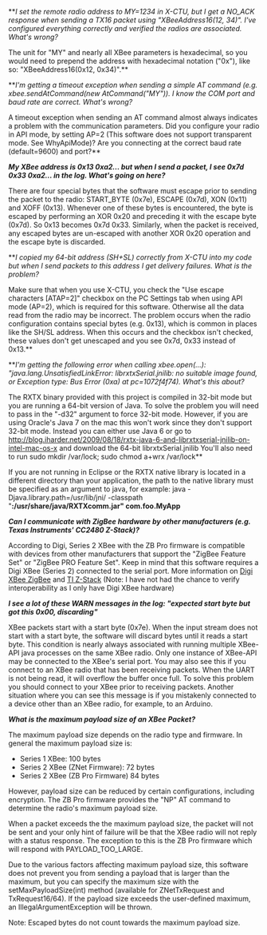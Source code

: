 **_I set the remote radio address to MY=1234 in X-CTU, but I get a NO\_ACK response when sending a TX16 packet using "XBeeAddress16(12, 34)".  I've configured everything correctly and verified the radios are associated.  What's wrong?_

The unit for "MY" and nearly all XBee parameters is hexadecimal, so you would need to prepend the address with hexadecimal notation ("0x"), like so: "XBeeAddress16(0x12, 0x34)".**

**_I'm getting a timeout exception when sending a simple AT command (e.g. xbee.sendAtCommand(new AtCommand("MY")).  I know the COM port and baud rate are correct.  What's wrong?_

A timeout exception when sending an AT command almost always indicates a problem with the communication parameters.  Did you configure your radio in API mode, by setting AP=2 (This software does not support transparent mode.  See WhyApiMode)?  Are you connecting at the correct baud rate (default=9600) and port?**

_**My XBee address is 0x13 0xa2... but when I send a packet, I see 0x7d 0x33 0xa2... in the log.  What's going on here?**_

There are four special bytes that the software must escape prior to sending the packet to the radio: START\_BYTE (0x7e), ESCAPE (0x7d), XON (0x11) and XOFF (0x13).   Whenever one of these bytes is encountered, the byte is escaped by performing an XOR 0x20 and preceding it with the escape byte (0x7d).  So 0x13 becomes 0x7d 0x33.  Similarly, when the packet is received, any escaped bytes are un-escaped with another XOR 0x20 operation and the escape byte is discarded.

**_I copied my 64-bit address (SH+SL) correctly from X-CTU into my code but when I send packets to this address I get delivery failures. What is the problem?_

Make sure that when you use X-CTU, you check the "Use escape characters [ATAP=2]" checkbox on the PC Settings tab when using API mode (AP=2), which is required for this software. Otherwise all the data read from the radio may be incorrect. The problem occurs when the radio configuration contains special bytes (e.g. 0x13), which is common in places like the SH/SL address. When this occurs and the checkbox isn't checked, these values don't get unescaped and you see 0x7d, 0x33 instead of 0x13.**

**_I'm getting the following error when calling xbee.open(...): "java.lang.UnsatisfiedLinkError: librxtxSerial.jnilib:  no suitable image found, or Exception type: Bus Error (0xa) at pc=1072f4f74).  What's this about?_

The RXTX binary provided with this project is compiled in 32-bit mode but you are running a 64-bit version of Java.  To solve the problem you will need to pass in the "-d32" argument to force 32-bit mode. However, if you are using Oracle's Java 7 on the mac this won't work since they don't support 32-bit mode. Instead you can either use Java 6 or go to http://blog.iharder.net/2009/08/18/rxtx-java-6-and-librxtxserial-jnilib-on-intel-mac-os-x and download the 64-bit librxtxSerial.jnilib You'll also need to run sudo mkdir /var/lock; sudo chmod a+wrx /var/lock**

If you are not running in Eclipse or the RXTX native library is located in a different directory than your application, the path to the native library must be specified as an argument to java, for example: java -Djava.library.path=/usr/lib/jni/ -classpath "**:/usr/share/java/RXTXcomm.jar" com.foo.MyApp**

_**Can I communicate with ZigBee hardware by other manufacturers (e.g. Texas Instruments' CC2480 Z-Stack)?**_

According to Digi, Series 2 XBee with the ZB Pro firmware is compatible with devices from other manufacturers that support the "ZigBee Feature Set" or "ZigBee PRO Feature Set".  Keep in mind that this software requires a Digi XBee (Series 2) connected to the serial port.  More information on [Digi XBee ZigBee](http://www.digi.com/products/wireless/zigbee-mesh/xbee-zb-module.jsp) and [TI Z-Stack](http://focus.ti.com/docs/toolsw/folders/print/z-stack.html) (Note: I have not had the chance to verify interoperability as I only have Digi XBee hardware)

_**I see a lot of these WARN messages in the log: "expected start byte but got this 0x00, discarding"**_

XBee packets start with a start byte (0x7e).  When the input stream does not start with a start byte, the software will discard bytes until it reads a start byte.  This condition is nearly always associated with running multiple XBee-API java processes on the same XBee radio.  Only one instance of XBee-API may be connected to the XBee's serial port.  You may also see this if you connect to an XBee radio that has been receiving packets.  When the UART is not being read, it will overflow the buffer once full.  To solve this problem you should connect to your XBee prior to receiving packets.  Another situation where you can see this message is if you mistakenly connected to a device other than an XBee radio, for example, to an Arduino.

_**What is the maximum payload size of an XBee Packet?**_

The maximum payload size depends on the radio type and firmware.  In general the maximum payload size is:

  * Series 1 XBee: 100 bytes
  * Series 2 XBee (ZNet Firmware): 72 bytes
  * Series 2 XBee (ZB Pro Firmware) 84 bytes

However, payload size can be reduced by certain configurations, including encryption.  The ZB Pro firmware provides the "NP" AT command to determine the radio's maximum payload size.

When a packet exceeds the the maximum payload size, the packet will not be sent and your only hint of failure will be that the XBee radio will not reply with a status response.  The exception to this is the ZB Pro firmware which will respond with PAYLOAD\_TOO\_LARGE.

Due to the various factors affecting maximum payload size, this software does not prevent you from sending a payload that is larger than the maximum, but you can specify the maximum size with the setMaxPayloadSize(int) method (available for ZNetTxRequest and TxRequest16/64).  If the payload size exceeds the user-defined maximum, an IllegalArgumentException will be thrown.

Note: Escaped bytes do not count towards the maximum payload size.
